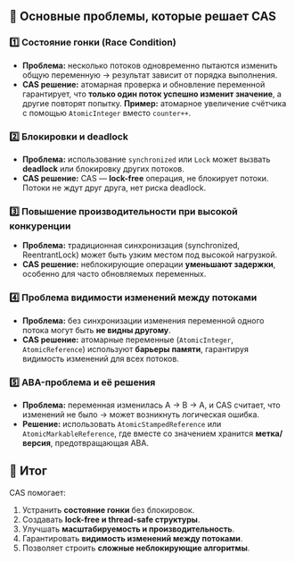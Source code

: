 ## 🔹 Основные проблемы, которые решает CAS
### 1️⃣ **Состояние гонки (Race Condition)**
- **Проблема:** несколько потоков одновременно пытаются изменить общую переменную → результат зависит от порядка выполнения.
- **CAS решение:** атомарная проверка и обновление переменной гарантирует, что **только один поток успешно изменит значение**, а другие повторят попытку.
**Пример:** атомарное увеличение счётчика с помощью `AtomicInteger` вместо `counter++`.
### 2️⃣ **Блокировки и deadlock**
- **Проблема:** использование `synchronized` или `Lock` может вызвать **deadlock** или блокировку других потоков.
- **CAS решение:** CAS — **lock-free** операция, не блокирует потоки. Потоки не ждут друг друга, нет риска deadlock.
### 3️⃣ **Повышение производительности при высокой конкуренции**
- **Проблема:** традиционная синхронизация (synchronized, ReentrantLock) может быть узким местом под высокой нагрузкой.
- **CAS решение:** неблокирующие операции **уменьшают задержки**, особенно для часто обновляемых переменных.
### 4️⃣ **Проблема видимости изменений между потоками**
- **Проблема:** без синхронизации изменения переменной одного потока могут быть **не видны другому**.
- **CAS решение:** атомарные переменные (`AtomicInteger`, `AtomicReference`) используют **барьеры памяти**, гарантируя видимость изменений для всех потоков.
### 5️⃣ **ABA-проблема и её решения**
- **Проблема:** переменная изменилась A → B → A, и CAS считает, что изменений не было → может возникнуть логическая ошибка.
- **Решение:** использовать `AtomicStampedReference` или `AtomicMarkableReference`, где вместе со значением хранится **метка/версия**, предотвращающая ABA.
## 🔹 Итог
CAS помогает:
1. Устранить **состояние гонки** без блокировок.
2. Создавать **lock-free и thread-safe структуры**.
3. Улучшать **масштабируемость и производительность**.
4. Гарантировать **видимость изменений между потоками**.
5. Позволяет строить **сложные неблокирующие алгоритмы**.